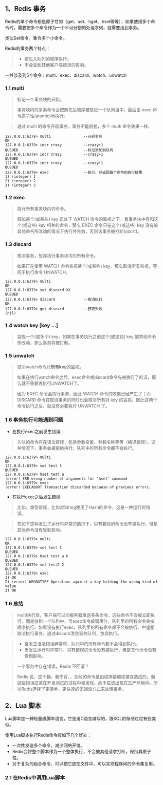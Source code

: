 ## 1、Redis 事务
Redis的单个命令都是原子性的（get、set、hget、hset等等），如果使用多个命令时，需要把多个命令作为一个不可分割的处理序列，就需要用到事务。

类似Set命令，集合多个小命令。

Redis的事务两个特点：
> * 按进入队列的顺序执行。
> * 不会受到其他客户端请求的影响。

一共涉及到5个命令：multi、exec、discard、watch、unwatch

### 1.1 multi

> 标记一个事务块的开始。
> 
> 事务块内的多条命令会按照先后顺序被放进一个队列当中，最后由 exec 命令原子性(atomic)地执行。

> 通过 multi 的命令开启事务。事务不能嵌套，多个 multi 命令效果一样。

    127.0.0.1:6379> multi               --开启事务
    OK
    127.0.0.1:6379> incr crazy          --crazy+1
    QUEUED                              --标记添加到队列
    127.0.0.1:6379> incr crazy          --crazy+1
    QUEUED
    127.0.0.1:6379> incr crazy          --crazy+1
    QUEUED
    127.0.0.1:6379> exec                --执行，并返回每个命令的执行结果
    1) (integer) 1
    2) (integer) 2
    3) (integer) 3

### 1.2 exec
> 执行所有事务块内的命令。
> 
> 假如某个(或某些) key 正处于 WATCH 命令的监视之下，且事务块中有和这个(或这些) key 相关的命令，那么 EXEC 命令只在这个(或这些) key 没有被其他命令所改动的情况下执行并生效，否则该事务被打断(abort)。

### 1.3 discard
> 取消事务，放弃执行事务块内的所有命令。
> 
> 如果正在使用 WATCH 命令监视某个(或某些) key，那么取消所有监视，等同于执行命令 UNWATCH。

    127.0.0.1:6379> multi
    OK
    127.0.0.1:6379> set discard XX
    QUEUED
    127.0.0.1:6379> discard             --取消执行
    OK
    127.0.0.1:6379> get discard         --获取失败
    (nil)

### 1.4 watch key [key …]
> 监视一个(或多个) key，如果在事务执行之前这个(或这些) key 被其他命令所改动，那么事务将被打断。

### 1.5 unwatch
> 取消watch命令对**所有key**的监视。
> 
> 如果在执行watch命令之后，exec命令或discard命令先被执行了的话，那么就不需要再执行UNWATCH了。
> 
> 因为 EXEC 命令会执行事务，因此 WATCH 命令的效果已经产生了；而 DISCARD 命令在取消事务的同时也会取消所有对 key 的监视，因此这两个命令执行之后，就没有必要执行 UNWATCH 了。

### 1.6 事务执行可能遇到问题
* 在执行exec之前发生错误
> 入队的命令存在语法错误，包括参数变量，参数名称等等（编译错误）。这种情况下，事务会被拒绝执行，队列中的所有命令都不会执行。

    127.0.0.1:6379> multi
    OK
    127.0.0.1:6379> set test 1
    QUEUED
    127.0.0.1:6379> hset test a
    (error) ERR wrong number of arguments for 'hset' command
    127.0.0.1:6379> exec
    (error) EXECABORT Transaction discarded because of previous errors.

* 在执行exec之后发生错误
> 比如，类型错误，比如对String使用了Hash的命令，这是一种运行时错误。

> 在如下这种发生了运行时异常的情况下，只有错误的命令没有被执行，但是其他命令没有受到影响。
    
    127.0.0.1:6379> multi
    OK
    127.0.0.1:6379> set test 1
    QUEUED
    127.0.0.1:6379> hset test a b
    QUEUED
    127.0.0.1:6379> set test2 2
    QUEUED
    127.0.0.1:6379> exec
    1) OK
    2) (error) WRONGTYPE Operation against a key holding the wrong kind of value
    3) OK

### 1.6 总结
> multi执行后，客户端可以向服务器发送多条命令，这些命令不会被立即执行，而是放到一个队列中，当exec命令被调用时，队列里的所有命令会按顺序执行。如果没有执行exec，队列里的所有命令都不会被执行。中途想取消执行事务，通过discard清空事务队列，放弃执行。

> * 当发生语法错误异常时，队列中的所有命令都不会得到执行。
> * 当发生运行时异常时，只有错误的命令没有被执行，但是其他命令没有受到影响。

> 一个事务中存在错误，Redis 不回滚？
> 
> Redis 说，这个锅，我不背，，失败的命令是由程序猿编程错误造成的，而这些错误应该在开发测试的过程中被发现，而不应该出现在生产环境中。所以Redis选择了更简单、更快速的无回滚方式来处理事务。
                                                                      
## 2、Lua 脚本
Lua脚本是一种轻量级脚本语言，它是用C语言编写的，跟SQL的存储过程有些类似。

使用Lua脚本执行Redis命令有如下几个好处：
* 一次性发送多个命令，减少网络开销。
* Redis会将整个脚本作为一个整体执行，不会被其他请求打断，保持其原子性。
* 对于复杂的组合命令，可以把它放在文件中，可以实现程序间的命令集复用。

### 2.1 在Redis中调用Lua脚本





















